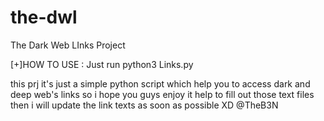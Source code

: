 # the-dwl
The Dark Web LInks Project

[+]HOW TO USE :
Just run python3 Links.py


this prj it's just a simple python script which help you to access dark and deep web's links
so i hope you guys enjoy it
help to fill out those text files then i will update the link texts as soon as possible XD
@TheB3N
